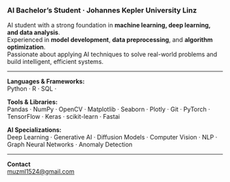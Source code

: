  ### **AI Bachelor’s Student · Johannes Kepler University Linz**

AI student with a strong foundation in **machine learning, deep learning, and data analysis**.  
Experienced in **model development**, **data preprocessing**, and **algorithm optimization**.  
Passionate about applying AI techniques to solve real-world problems and build intelligent, efficient systems.

---

**Languages & Frameworks:**  
Python · R · SQL ·

**Tools & Libraries:**  
Pandas · NumPy · OpenCV · Matplotlib · Seaborn · Plotly · Git ·  PyTorch · TensorFlow · Keras · scikit-learn · Fastai  
 
**AI Specializations:**  
Deep Learning · Generative AI · Diffusion Models · Computer Vision · NLP · Graph Neural Networks · Anomaly Detection  

---

**Contact**  
 muzml1524@gmail.com 
